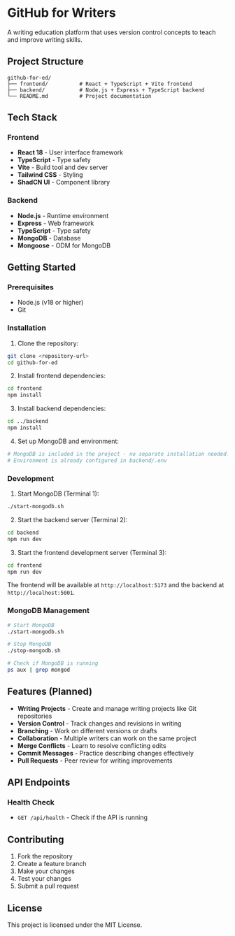 # GitHub for Writers

A writing education platform that uses version control concepts to teach and improve writing skills.

## Project Structure

```
github-for-ed/
├── frontend/          # React + TypeScript + Vite frontend
├── backend/           # Node.js + Express + TypeScript backend
└── README.md          # Project documentation
```

## Tech Stack

### Frontend
- **React 18** - User interface framework
- **TypeScript** - Type safety
- **Vite** - Build tool and dev server
- **Tailwind CSS** - Styling
- **ShadCN UI** - Component library

### Backend
- **Node.js** - Runtime environment
- **Express** - Web framework
- **TypeScript** - Type safety
- **MongoDB** - Database
- **Mongoose** - ODM for MongoDB

## Getting Started

### Prerequisites
- Node.js (v18 or higher)
- Git

### Installation

1. Clone the repository:
```bash
git clone <repository-url>
cd github-for-ed
```

2. Install frontend dependencies:
```bash
cd frontend
npm install
```

3. Install backend dependencies:
```bash
cd ../backend
npm install
```

4. Set up MongoDB and environment:
```bash
# MongoDB is included in the project - no separate installation needed!
# Environment is already configured in backend/.env
```

### Development

1. Start MongoDB (Terminal 1):
```bash
./start-mongodb.sh
```

2. Start the backend server (Terminal 2):
```bash
cd backend
npm run dev
```

3. Start the frontend development server (Terminal 3):
```bash
cd frontend
npm run dev
```

The frontend will be available at `http://localhost:5173` and the backend at `http://localhost:5001`.

### MongoDB Management

```bash
# Start MongoDB
./start-mongodb.sh

# Stop MongoDB  
./stop-mongodb.sh

# Check if MongoDB is running
ps aux | grep mongod
```

## Features (Planned)

- **Writing Projects** - Create and manage writing projects like Git repositories
- **Version Control** - Track changes and revisions in writing
- **Branching** - Work on different versions or drafts
- **Collaboration** - Multiple writers can work on the same project
- **Merge Conflicts** - Learn to resolve conflicting edits
- **Commit Messages** - Practice describing changes effectively
- **Pull Requests** - Peer review for writing improvements

## API Endpoints

### Health Check
- `GET /api/health` - Check if the API is running

## Contributing

1. Fork the repository
2. Create a feature branch
3. Make your changes
4. Test your changes
5. Submit a pull request

## License

This project is licensed under the MIT License.
